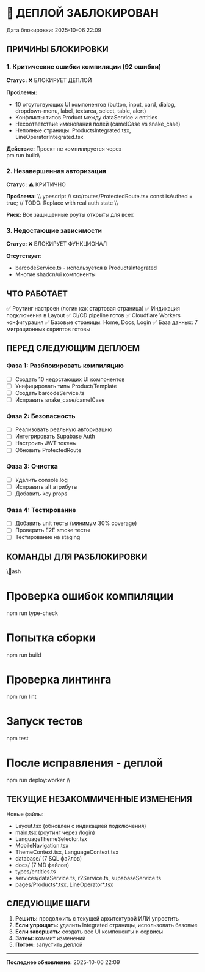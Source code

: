 # 🚫 ДЕПЛОЙ ЗАБЛОКИРОВАН

Дата блокировки: 2025-10-06 22:09

## ПРИЧИНЫ БЛОКИРОВКИ

### 1. Критические ошибки компиляции (92 ошибки)

**Статус:** ❌ БЛОКИРУЕТ ДЕПЛОЙ

**Проблемы:**

- 10 отсутствующих UI компонентов (button, input, card, dialog, dropdown-menu, label, textarea,
  select, table, alert)
- Конфликты типов Product между dataService и entities
- Несоответствие именования полей (camelCase vs snake_case)
- Неполные страницы: ProductsIntegrated.tsx, LineOperatorIntegrated.tsx

**Действие:** Проект не компилируется через \
pm run build\

### 2. Незавершенная авторизация

**Статус:** ⚠️ КРИТИЧНО

**Проблема:** \\\ ypescript // src/routes/ProtectedRoute.tsx const isAuthed = true; // TODO: Replace
with real auth state \\\

**Риск:** Все защищенные роуты открыты для всех

### 3. Недостающие зависимости

**Статус:** ❌ БЛОКИРУЕТ ФУНКЦИОНАЛ

**Отсутствует:**

- barcodeService.ts - используется в ProductsIntegrated
- Многие shadcn/ui компоненты

## ЧТО РАБОТАЕТ

✅ Роутинг настроен (логин как стартовая страница) ✅ Индикация подключения в Layout ✅ CI/CD
pipeline готов ✅ Cloudflare Workers конфигурация ✅ Базовые страницы: Home, Docs, Login ✅ База
данных: 7 миграционных скриптов готовы

## ПЕРЕД СЛЕДУЮЩИМ ДЕПЛОЕМ

### Фаза 1: Разблокировать компиляцию

- [ ] Создать 10 недостающих UI компонентов
- [ ] Унифицировать типы Product/Template
- [ ] Создать barcodeService.ts
- [ ] Исправить snake_case/camelCase

### Фаза 2: Безопасность

- [ ] Реализовать реальную авторизацию
- [ ] Интегрировать Supabase Auth
- [ ] Настроить JWT токены
- [ ] Обновить ProtectedRoute

### Фаза 3: Очистка

- [ ] Удалить console.log
- [ ] Исправить alt атрибуты
- [ ] Добавить key props

### Фаза 4: Тестирование

- [ ] Добавить unit тесты (минимум 30% coverage)
- [ ] Проверить E2E smoke тесты
- [ ] Тестирование на staging

## КОМАНДЫ ДЛЯ РАЗБЛОКИРОВКИ

\\\ash

# Проверка ошибок компиляции

npm run type-check

# Попытка сборки

npm run build

# Проверка линтинга

npm run lint

# Запуск тестов

npm test

# После исправления - деплой

npm run deploy:worker \\\

## ТЕКУЩИЕ НЕЗАКОММИЧЕННЫЕ ИЗМЕНЕНИЯ

Новые файлы:

- Layout.tsx (обновлен с индикацией подключения)
- main.tsx (роутинг через /login)
- LanguageThemeSelector.tsx
- MobileNavigation.tsx
- ThemeContext.tsx, LanguageContext.tsx
- database/ (7 SQL файлов)
- docs/ (7 MD файлов)
- types/entities.ts
- services/dataService.ts, r2Service.ts, supabaseService.ts
- pages/Products*.tsx, LineOperator*.tsx

## СЛЕДУЮЩИЕ ШАГИ

1. **Решить:** продолжить с текущей архитектурой ИЛИ упростить
2. **Если упрощать:** удалить Integrated страницы, использовать базовые
3. **Если завершать:** создать все UI компоненты и сервисы
4. **Затем:** коммит изменений
5. **Потом:** запустить деплой

---

**Последнее обновление:** 2025-10-06 22:09

